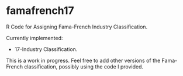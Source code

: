 # famafrench17
R Code for Assigning Fama-French Industry Classification.

Currently implemented: 
- 17-Industry Classification.

This is a work in progress. Feel free to add other versions of the Fama-French classification, possibly using the code I provided. 
